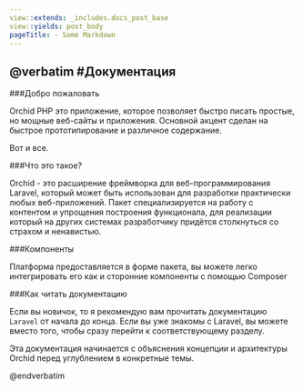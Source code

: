 ```yaml
---
view::extends: _includes.docs_post_base
view::yields: post_body
pageTitle: - Some Markdown
---
```

@verbatim
#Документация
----------
 
###Добро пожаловать

Orchid PHP это приложение, которое позволяет быстро писать простые, но мощные веб-сайты и приложения.
Основной акцент сделан на быстрое прототипирование и различное содержание.
 
 Вот и все.

###Что это такое?


Orchid - это расширение фреймворка для веб-программирования Laravel, который может быть использован для разработки практически любых веб-приложений.
Пакет специализируется на работу с контентом и упрощения построения функционала, для реализации который на других системах разработчику придётся столкнуться со страхом и ненавистью.


###Компоненты

Платформа предоставляется в форме пакета, вы можете легко интегрировать его как и сторонние компоненты c помощью Composer

###Как читать документацию

Если вы новичок, то я рекомендую вам прочитать документацию `Laravel` от начала до конца. 
Если вы уже знакомы с Laravel, вы можете вместо того, чтобы сразу перейти к соответствующему разделу.

Эта документация начинается с объяснения концепции и архитектуры Orchid перед углублением в конкретные темы.

@endverbatim
